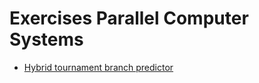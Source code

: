 # Exercises Parallel Computer Systems
- [Hybrid tournament branch predictor](./list/hybrid_tournament_branch_predictor.md)
